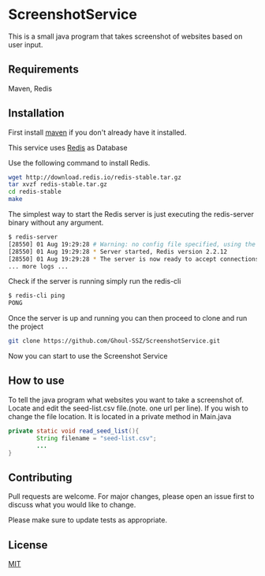 # ScreenshotService

This is a small java program that takes screenshot of websites based on user input. 

## Requirements 
Maven, Redis

## Installation
First install [maven](https://maven.apache.org/install.html) if you don't already have it installed. 

This service uses [Redis](https://redis.io/) as Database 

Use the following command to install Redis.

```bash
wget http://download.redis.io/redis-stable.tar.gz
tar xvzf redis-stable.tar.gz
cd redis-stable
make
```

The simplest way to start the Redis server is just executing the redis-server binary without any argument.
```bash
$ redis-server
[28550] 01 Aug 19:29:28 # Warning: no config file specified, using the default config. In order to specify a config file use 'redis-server /path/to/redis.conf'
[28550] 01 Aug 19:29:28 * Server started, Redis version 2.2.12
[28550] 01 Aug 19:29:28 * The server is now ready to accept connections on port 6379
... more logs ...
```
Check if the server is running simply run the redis-cli 
```bash
$ redis-cli ping
PONG
```

Once the server is up and running you can then proceed to clone and run the project

```bash
git clone https://github.com/Ghoul-SSZ/ScreenshotService.git
```

Now you can start to use the Screenshot Service

## How to use
To tell the java program what websites you want to take a screenshot of. Locate and edit the seed-list.csv file.(note. one url per line). If you wish to change the file location. It is located in a private method in Main.java  

```java
private static void read_seed_list(){
        String filename = "seed-list.csv";
        ...
}

```



## Contributing
Pull requests are welcome. For major changes, please open an issue first to discuss what you would like to change.

Please make sure to update tests as appropriate.

## License
[MIT](https://choosealicense.com/licenses/mit/)

